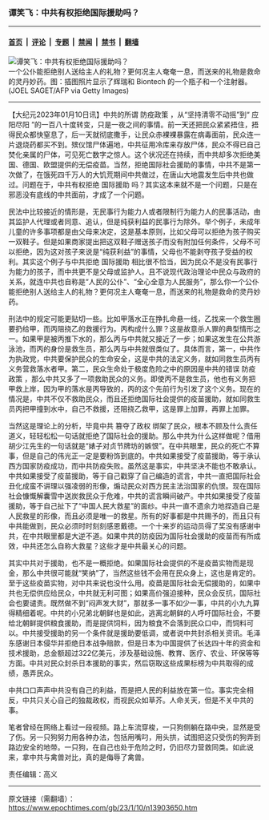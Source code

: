 ### 谭笑飞：中共有权拒绝国际援助吗？

---

#### [首页](../../../..?n13903650) &nbsp;|&nbsp; [评论](../../../../../epoch-comment?n13903650) &nbsp;|&nbsp; [专题](../../../../../epoch-special?n13903650) &nbsp;|&nbsp; [禁闻](../../../../../epoch-news?n13903650) &nbsp;|&nbsp; [禁书](../../../../../books?n13903650) &nbsp;|&nbsp; [翻墙](https://github.com/gfw-breaker/nogfw/blob/master/README.md?n13903650)


<div><img alt="谭笑飞：中共有权拒绝国际援助吗？" class="attachment-djy_600_400 size-djy_600_400 wp-post-image" src="https://i.epochtimes.com/assets/uploads/2023/01/id13903880-GettyImages-1229767512-.jpeg"/>
<div class="caption">
 一个公仆能拒绝别人送给主人的礼物？更何况主人奄奄一息，而送来的礼物是救命的灵丹妙药。图：插图照片显示了辉瑞和 Biontech 的一个瓶子和一个注射器。(JOEL SAGET/AFP via Getty Images)
</div></div><hr/><div class="post_content" id="artbody" itemprop="articleBody">
 <!-- article content begin -->
 <p>
  【大纪元2023年01月10日讯】中共的所谓
  <ok href="https://www.epochtimes.com/gb/tag/%E9%98%B2%E7%96%AB%E6%94%BF%E7%AD%96.html">
   防疫政策
  </ok>
  ，从“坚持清零不动摇”到“
  <ok href="https://www.epochtimes.com/gb/tag/%E5%BA%94%E9%98%B3%E5%B0%BD%E9%98%B3.html">
   应阳尽阳
  </ok>
  ”的一百八十度转变，只是一夜之间的事情。前一天还把民众紧紧捂住，捂得民众都快窒息了，后一天就彻底撒手，让民众赤裸裸暴露在病毒面前，民众连一片退烧药都买不到。殡仪馆尸体遍地，中共征用冷库来存放尸体，民众不得已自己焚化亲属的尸体，可见死亡数字之惊人。这个状况还在持续，而中共却多次拒绝美国、德国、欧盟提供的无偿疫苗。当然，拒绝国际社会援助的事情，中共不是第一次做了，在饿死四千万人的大饥荒期间中共做过，在唐山大地震发生后中共也做过。问题在于，中共有权拒绝
  <ok href="https://www.epochtimes.com/gb/tag/%E5%9B%BD%E9%99%85%E6%8F%B4%E5%8A%A9.html">
   国际援助
  </ok>
  吗？其实这本来就不是一个问题，只是在邪恶没有底线的中共面前，才成了一个问题。
 </p>
 <p>
  民法中比较接近的情形是，无民事行为能力人或者限制行为能力人的民事活动，由其监护人代理或者同意、追认，但是纯获利益的民事行为除外。举个例子，未成年儿童的许多事项都是由父母来决定，这是基本原则，比如父母可以拒绝为孩子购买一双鞋子。但是如果商家提出把这双鞋子赠送孩子而没有附加任何条件，父母不可以拒绝，因为这对孩子来说是“纯获利益”的事情，父母也不能剥夺孩子受益的权利。其实这个例子与中共拒绝
  <ok href="https://www.epochtimes.com/gb/tag/%E5%9B%BD%E9%99%85%E6%8F%B4%E5%8A%A9.html">
   国际援助
  </ok>
  相比很不恰当，因为民众不是没有民事行为能力的孩子，而中共更不是父母或监护人。且不说现代政治理论中民众与政府的关系，就连中共也自称是“人民的公仆”、“全心全意为人民服务”，那么你一个公仆能拒绝别人送给主人的礼物？更何况主人奄奄一息，而送来的礼物是救命的灵丹妙药。
 </p>
 <p>
  刑法中的规定可能更贴切一些。比如甲落水正在挣扎命悬一线，乙找来一个救生圈要扔给甲，而丙阻挠乙的救援行为。丙构成什么罪？这是故意杀人罪的典型情形之一。如果甲是被丙推下水的，那么丙与中共就又接近了一步；如果这发生在公共游泳池，而丙的身份是救生员，那么丙与中共就很类似了。具体而言，第一，中共作为执政党，中共要保护民众的生命安全，这是中共的法定义务，就如同救生员丙有义务营救落水者甲。第二，民众生命处于极度危险之中的原因是中共的错误
  <ok href="https://www.epochtimes.com/gb/tag/%E9%98%B2%E7%96%AB%E6%94%BF%E7%AD%96.html">
   防疫政策
  </ok>
  ，那么中共又多了一项救助民众的义务。即使丙不是救生员，他也有义务把甲救上岸，因为甲的落水是丙导致的，丙的这个先前行为引发了这个义务。现在的情况是，中共不仅不救助民众，而且还拒绝国际社会提供的疫苗援助，就如同救生员丙把甲撞到水中，自己不救援，还阻挠乙救甲，这是罪上加罪，再罪上加罪。
 </p>
 <p>
  当然这是理论上的分析，毕竟中共
  <ok href="https://www.epochtimes.com/gb/tag/%E7%AF%A1%E5%A4%BA%E4%BA%86%E6%94%BF%E6%9D%83.html">
   篡夺了政权
  </ok>
  绑架了民众，根本不顾及什么责任道义，轻轻松松一句话就拒绝了国际社会的援助。那么中共为什么这样做呢？借用胡少江先生的一句话就是“婊子对贞节牌坊的嫉恨”。在中共眼里，民众的死亡不算事，但是自己的伟光正一定是要粉饰到底的。中共如果接受了疫苗援助，等于承认西方国家防疫成功，而中共防疫失败。虽然这是事实，中共坚决不能也不敢承认。中共如果接受了疫苗援助，等于自己戳穿了自己编造的谎言，中共一直把国际社会丑化成蛮不讲理以强凌弱的形像，煽动民众对西方民主法治国家的仇恨。现在国际社会慷慨解囊雪中送炭救民众于危难，中共的谎言瞬间破产。中共如果接受了疫苗援助，等于自己扯下了“中国人民大救星”的面纱。中共一直不遗余力地捏造自己是人民救星的形像，而且必须是唯一的救星。所有的好事都是中共赐予的，而且只有中共能做到，民众必须时时刻刻感恩戴德。一个十来岁的运动员得了奖没有感谢中共，在中共眼里都是大逆不道。如果中共的防疫因为国际社会援助的疫苗而有所成效，中共还怎么自称大救星？这些才是中共最关心的问题。
 </p>
 <p>
  其实中共对于援助，也不是一概拒绝。如果国际社会提供的不是疫苗实物而是现金，那么中共很可能就“笑纳”了，当然这些钱不会用在民众身上，这也是肯定的。至于这些疫苗实物，对中共来说也没什么用。疫苗是国际社会无偿援助的，如果中共也无偿供应给民众，中共就无利可图；如果高价强迫接种，民众会反抗，国际社会也要谴责。既然做不到“闷声发大财”，那就多一事不如少一事，中共的小九九算得精细着呢。中共的小兄弟北朝鲜也是如此，逃离北朝鲜的人呼吁国际社会，不要给北朝鲜提供粮食援助，而是提供饲料，因为粮食不会落到民众口中，而饲料可以。中共接受援助的另一个条件就是援助要低调，或者说中共封杀相关资讯。毛泽东感谢日本侵华并拒绝日本战争赔款，但是日本为中国提供了长达四十年的资金和技术援助，总金额超过322亿美元，涉及基础设施、教育、医疗、农业、环保等等方面。中共对民众封杀日本援助的事实，然后窃取这些成果标榜为中共取得的成绩，愚弄民众。
 </p>
 <p>
  中共口口声声中共没有自己的利益，而是把人民的利益放在第一位。事实完全相反，中共只关心自己的独裁政权，而视民众如草芥。人命关天，但是不关中共的事。
 </p>
 <p>
  笔者曾经在网络上看过一段视频。路上车流穿梭，一只狗侧躺在路中央，显然是受了伤。另一只狗努力用各种办法，包括用嘴叼，用头拱，试图把这只受伤的狗弄到路边安全的地带。一只狗，在自己也处于危险之时，仍旧尽力营救同类。如此说来，拿中共与禽兽对比，真的是侮辱了禽兽。
 </p>
 <p>
  责任编辑：高义
 </p>
 <!-- article content end -->
 <div id="below_article_ad">
 </div>
</div>


---

原文链接（需翻墙）：https://www.epochtimes.com/gb/23/1/10/n13903650.htm